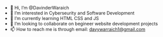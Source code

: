 - 👋 Hi, I’m @DavinderWaraich
- 👀 I’m interested in Cyberseurity and Software Development
- 🌱 I’m currently learning HTML CSS and JS
- 💞️ I’m looking to collaborate on begineer website development projects
- 📫 How to reach me is through email: davywarraich1@gmail.com

<!---
DavinderWaraich/DavinderWaraich is a ✨ special ✨ repository because its `README.md` (this file) appears on your GitHub profile.
You can click the Preview link to take a look at your changes.
--->
